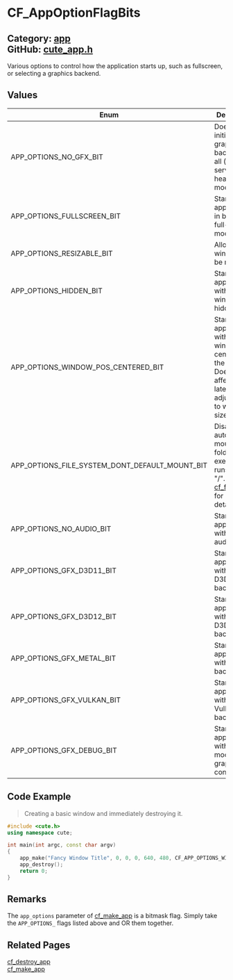 [//]: # (This file is automatically generated by Cute Framework's docs parser.)
[//]: # (Do not edit this file by hand!)
[//]: # (See: https://github.com/RandyGaul/cute_framework/blob/master/samples/docs_parser.cpp)
[](../header.md ':include')

# CF_AppOptionFlagBits

Category: [app](/api_reference?id=app)  
GitHub: [cute_app.h](https://github.com/RandyGaul/cute_framework/blob/master/include/cute_app.h)  
---

Various options to control how the application starts up, such as fullscreen, or selecting a graphics backend.

## Values

Enum | Description
--- | ---
APP_OPTIONS_NO_GFX_BIT | Does not initialize any graphics backend at all (for servers or headless mode).
APP_OPTIONS_FULLSCREEN_BIT | Starts the application in borderless full-screen mode.
APP_OPTIONS_RESIZABLE_BIT | Allows the window to be resized.
APP_OPTIONS_HIDDEN_BIT | Starts the application with the window hidden.
APP_OPTIONS_WINDOW_POS_CENTERED_BIT | Starts the application with the window centered on the screen. Does not affect any later adjustments to window size/position.
APP_OPTIONS_FILE_SYSTEM_DONT_DEFAULT_MOUNT_BIT | Disables automatically mounting the folder the executable runs from to "/". See [cf_fs_mount](/file/cf_fs_mount.md) for more details.
APP_OPTIONS_NO_AUDIO_BIT | Starts the application with no audio.
APP_OPTIONS_GFX_D3D11_BIT | Starts the application with a D3D11 backend.
APP_OPTIONS_GFX_D3D12_BIT | Starts the application with a D3D12 backend.
APP_OPTIONS_GFX_METAL_BIT | Starts the application with a Metal backend.
APP_OPTIONS_GFX_VULKAN_BIT | Starts the application with a Vulkan backend.
APP_OPTIONS_GFX_DEBUG_BIT | Starts the application with a debug mode graphics context.

## Code Example

> Creating a basic window and immediately destroying it.

```cpp
#include <cute.h>
using namespace cute;

int main(int argc, const char argv)
{
    app_make("Fancy Window Title", 0, 0, 0, 640, 480, CF_APP_OPTIONS_WINDOW_POS_CENTERED_BIT, argv[0]);
    app_destroy();
    return 0;
}
```

## Remarks

The `app_options` parameter of [cf_make_app](/app/cf_make_app.md) is a bitmask flag. Simply take the `APP_OPTIONS_` flags listed above and OR them together.

## Related Pages

[cf_destroy_app](/app/cf_destroy_app.md)  
[cf_make_app](/app/cf_make_app.md)  
